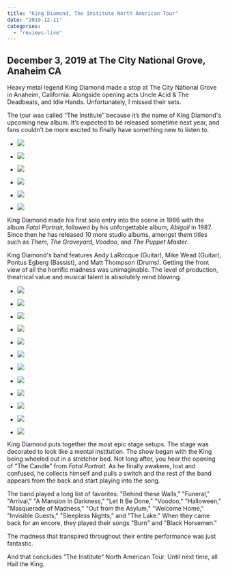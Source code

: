 ```yaml
---
title: "King Diamond, The Institute North American Tour"
date: "2019-12-11"
categories: 
  - "reviews-live"
---
```


## December 3, 2019 at The City National Grove, Anaheim CA

Heavy metal legend King Diamond made a stop at The City National Grove in Anaheim, California. Alongside opening acts Uncle Acid & The Deadbeats, and Idle Hands. Unfortunately, I missed their sets.

The tour was called “The Institute” because it’s the name of King Diamond's upcoming new album. It’s expected to be released sometime next year, and fans couldn’t be more excited to finally have something new to listen to. 

- ![](https://www.hellbound.ca/wp-content/uploads/2019/12/King-Diamond-13.jpg)
    
- ![](https://www.hellbound.ca/wp-content/uploads/2019/12/King-Diamond-17.jpg)
    
- ![](https://www.hellbound.ca/wp-content/uploads/2019/12/King-Diamond-20.jpg)
    
- ![](https://www.hellbound.ca/wp-content/uploads/2019/12/King-Diamond-18.jpg)
    
- ![](https://www.hellbound.ca/wp-content/uploads/2019/12/King-Diamond-3.jpg)
    
- ![](https://www.hellbound.ca/wp-content/uploads/2019/12/King-Diamond-2.jpg)
    

King Diamond made his first solo entry into the scene in 1986 with the album _Fatal Portrait_, followed by his unforgettable album, _Abigail_ in 1987. Since then he has released 10 more studio albums, amongst them titles such as _Them_, _The Graveyard_, _Voodoo_, and _The Puppet Master_.

King Diamond's band features Andy LaRocque (Guitar), Mike Wead (Guitar), Pontus Egberg (Bassist), and Matt Thompson (Drums). Getting the front view of all the horrific madness was unimaginable. The level of production, theatrical value and musical talent is absolutely mind blowing. 

- ![](https://www.hellbound.ca/wp-content/uploads/2019/12/King-Diamond-1.jpg)
    
- ![](https://www.hellbound.ca/wp-content/uploads/2019/12/King-Diamond-6.jpg)
    
- ![](https://www.hellbound.ca/wp-content/uploads/2019/12/King-Diamond-5.jpg)
    
- ![](https://www.hellbound.ca/wp-content/uploads/2019/12/King-Diamond-15.jpg)
    
- ![](https://www.hellbound.ca/wp-content/uploads/2019/12/King-Diamond-12.jpg)
    
- ![](https://www.hellbound.ca/wp-content/uploads/2019/12/King-Diamond-9.jpg)
    
- ![](https://www.hellbound.ca/wp-content/uploads/2019/12/King-Diamond-14.jpg)
    
- ![](https://www.hellbound.ca/wp-content/uploads/2019/12/King-Diamond-11.jpg)
    
- ![](https://www.hellbound.ca/wp-content/uploads/2019/12/King-Diamond-19.jpg)
    
- ![](https://www.hellbound.ca/wp-content/uploads/2019/12/King-Diamond-8.jpg)
    
- ![](https://www.hellbound.ca/wp-content/uploads/2019/12/King-Diamond-16.jpg)
    
- ![](https://www.hellbound.ca/wp-content/uploads/2019/12/King-Diamond-10.jpg)
    

King Diamond puts together the most epic stage setups. The stage was decorated to look like a mental institution. The show began with the King being wheeled out in a stretcher bed. Not long after, you hear the opening of “The Candle” from _Fatal Portrait_. As he finally awakens, lost and confused, he collects himself and pulls a switch and the rest of the band appears from the back and start playing into the song.

The band played a long list of favorites: "Behind these Walls," "Funeral," "Arrival," "A Mansion In Darkness," "Let It Be Done," "Voodoo," "Halloween," "Masquerade of Madness," "Out from the Asylum," "Welcome Home," "Invisible Guests," "Sleepless Nights," and "The Lake." When they came back for an encore, they played their songs "Burn" and "Black Horsemen."

The madness that transpired throughout their entire performance was just fantastic.

And that concludes “The Institute” North American Tour. Until next time, all Hail the King.
